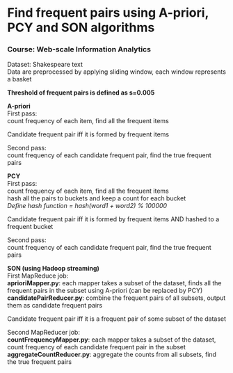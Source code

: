 # Find frequent pairs using A-priori, PCY and SON algorithms

### Course: Web-scale Information Analytics

Dataset: Shakespeare text  
Data are preprocessed by applying sliding window, each window represents a basket

**Threshold of frequent pairs is defined as s=0.005**  

**A-priori**  
First pass:  
count frequency of each item, find all the frequent items

Candidate frequent pair iff it is formed by frequent items

Second pass:  
count frequency of each candidate frequent pair, find the true frequent pairs

**PCY**  
First pass:  
count frequency of each item, find all the frequent items  
hash all the pairs to buckets and keep a count for each bucket  
*Define hash function = hash(word1 + word2) % 100000*

Candidate frequent pair iff it is formed by frequent items AND hashed to a frequent bucket

Second pass:  
count frequency of each candidate frequent pair, find the true frequent pairs

**SON (using Hadoop streaming)**  
First MapReduce job:  
**aprioriMapper.py**: each mapper takes a subset of the dataset, finds all the frequent pairs in the subset using A-priori (can be replaced by PCY)  
**candidatePairReducer.py**: combine the frequent pairs of all subsets, output them as candidate frequent pairs

Candidate frequent pair iff it is a frequent pair of some subset of the dataset

Second MapReducer job:  
**countFrequencyMapper.py**: each mapper takes a subset of the dataset, count frequency of each candidate frequent pair in the subset  
**aggregateCountReducer.py**: aggregate the counts from all subsets, find the true frequent pairs
